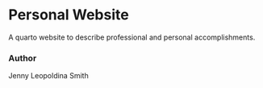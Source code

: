 # Personal Website

A quarto website to describe professional and personal accomplishments.

### Author
Jenny Leopoldina Smith
